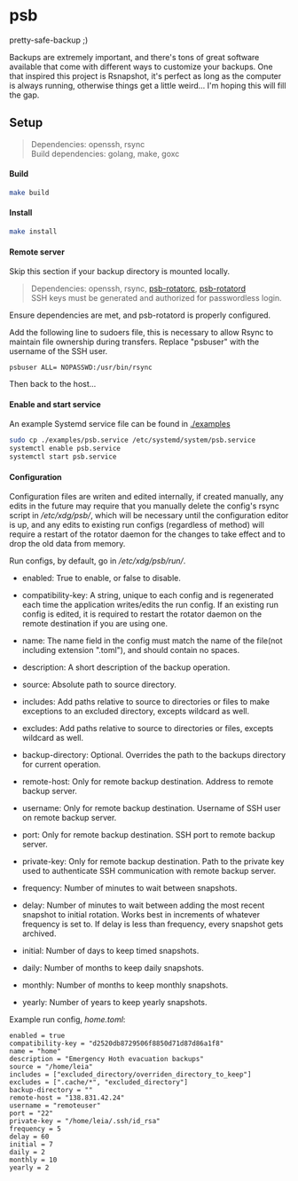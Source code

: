 # psb
pretty-safe-backup ;)

Backups are extremely important, and there's tons of great software available that come with different ways to customize your backups. One that inspired this project is Rsnapshot, it's perfect as long as the computer is always running, otherwise things get a little weird... I'm hoping this will fill the gap.  

## Setup
> Dependencies: openssh, rsync\
> Build dependencies: golang, make, goxc

#### Build
```sh
make build
```

#### Install
```sh
make install
```

#### Remote server
Skip this section if your backup directory is mounted locally.

> Dependencies: openssh, rsync, [psb-rotatorc](//github.com/orange-lightsaber/psb-rotatorc), [psb-rotatord](//github.com/orange-lightsaber/psb-rotatord)\
> SSH keys must be generated and authorized for passwordless login.

Ensure dependencies are met, and psb-rotatord is properly configured.

Add the following line to sudoers file, this is necessary to allow Rsync to maintain file ownership during transfers. Replace "psbuser" with the username of the SSH user.
```
psbuser ALL= NOPASSWD:/usr/bin/rsync
```

Then back to the host...

#### Enable and start service
An example Systemd service file can be found in [./examples](examples)
```sh
sudo cp ./examples/psb.service /etc/systemd/system/psb.service
systemctl enable psb.service
systemctl start psb.service
```

#### Configuration
Configuration files are writen and edited internally, if created manually, any edits in the future may require that you manually delete the config's rsync script in */etc/xdg/psb/*, which will be necessary until the configuration editor is up, and any edits to existing run configs (regardless of method) will require a restart of the rotator daemon for the changes to take effect and to drop the old data from memory.

Run configs, by default, go in */etc/xdg/psb/run/*.

- enabled: True to enable, or false to disable.

- compatibility-key: A string, unique to each config and is regenerated each time the application writes/edits the run config. If an existing run config is edited, it is required to restart the rotator daemon on the remote destination if you are using one.
- name: The name field in the config must match the name of the file(not including extension ".toml"), and should contain no spaces.
- description: A short description of the backup operation.
- source: Absolute path to source directory.
- includes: Add paths relative to source to directories or files to make exceptions to an excluded directory, excepts wildcard as well.
- excludes: Add paths relative to source to directories or files, excepts wildcard as well.
- backup-directory: Optional. Overrides the path to the backups directory for current operation.
- remote-host: Only for remote backup destination. Address to remote backup server.
- username: Only for remote backup destination. Username of SSH user on remote backup server.
- port: Only for remote backup destination. SSH port to remote backup server.
- private-key: Only for remote backup destination. Path to the private key used to authenticate SSH communication with remote backup server.
- frequency: Number of minutes to wait between snapshots.
- delay: Number of minutes to wait between adding the most recent snapshot to initial rotation. Works best in increments of whatever frequency is set to. If delay is less than frequency, every snapshot gets archived.
- initial: Number of days to keep timed snapshots.
- daily: Number of months to keep daily snapshots.
- monthly: Number of months to keep monthly snapshots.
- yearly: Number of years to keep yearly snapshots.

Example run config, *home.toml*:
```
enabled = true
compatibility-key = "d2520db8729506f8850d71d87d86a1f8"
name = "home"
description = "Emergency Hoth evacuation backups"
source = "/home/leia"
includes = ["excluded_directory/overriden_directory_to_keep"]
excludes = [".cache/*", "excluded_directory"]
backup-directory = ""
remote-host = "138.831.42.24"
username = "remoteuser"
port = "22"
private-key = "/home/leia/.ssh/id_rsa"
frequency = 5
delay = 60
initial = 7
daily = 2
monthly = 10
yearly = 2
```